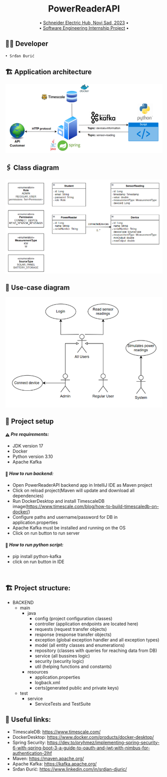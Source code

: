 <h1 align="center">
  PowerReaderAPI
  <br>
</h1>

<p align="center">
  • <a href="#">Schneider Electric Hub, Novi Sad, 2023</a>
  •
  <br/>
  • <a href="#">Software Engineering Internship Project</a>
  •
  <!-- <br/>
  • <a href="https://www.youtube.com/watch?v=opQ08rgMkDQ&ab_channel=SrdjanDjuric">Demo Video YT</a>
  • -->
</p>


## 👨‍💻 Developer
    • Srđan Đurić           

## 🏗️ Application architecture
![Architecture](./diagrams/architecture.png)

## 🖇️ Class diagram
![Architecture](./diagrams/class-diagram.png)

## 💭 Use-case diagram
![Architecture](./diagrams/use-case.png)

## 🚀 Project setup

#### <span style="vertical-align: middle">:warning:</span> *Pre requirements:*

- JDK version 17
- Docker
- Python version 3.10
- Apache Kafka

#### <span style="vertical-align: middle">:floppy_disk:</span> *How to run backend:*

- Open PowerReaderAPI backend app in IntelliJ IDE as Maven project
- Click on reload project(Maven will update and download all dependencies)
- Run DockerDesktop and install TimescaleDB image(https://www.timescale.com/blog/how-to-build-timescaledb-on-docker/)
- Configure paths and username/password for DB in application.properties
- Apache Kafka must be installed and running on the OS
- Click on run button to run server


#### <span style="vertical-align: middle">:floppy_disk:</span> *How to run python script:*

- pip install python-kafka
- click on run button in IDE

<br>

## 🏗️ Project structure:
- BACKEND
    - main
        - java
            - config (project configuration classes)
            - controller (application endpoints are located here)
            - requests (request transfer objects)
            - response (response transfer objects)
            - exception (global exception handler and all exception types)
            - model (all entity classes and enumerations)
            - repository (classes with queries for reaching data from DB)
            - service (all bussines logic)
            - security (security logic)
            - util (helping functions and constants)
        - resources
            - application.properties
            - logback.xml
            - certs(generated public and private keys)
    - test
        - service
            - ServiceTests and TestSuite


## 📎 Useful links:

- TimescaleDB: https://www.timescale.com/
- DockerDesktop: https://www.docker.com/products/docker-desktop/
- Spring Security: https://dev.to/pryhmez/implementing-spring-security-6-with-spring-boot-3-a-guide-to-oauth-and-jwt-with-nimbus-for-authentication-2lhf
- Maven: https://maven.apache.org/
- Apache Kafka: https://kafka.apache.org/
- Srđan Đurić: https://www.linkedin.com/in/srdjan-djuric/
